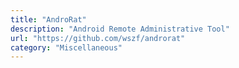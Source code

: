 ```yaml
---
title: "AndroRat"
description: "Android Remote Administrative Tool"
url: "https://github.com/wszf/androrat"
category: "Miscellaneous"
---
```

